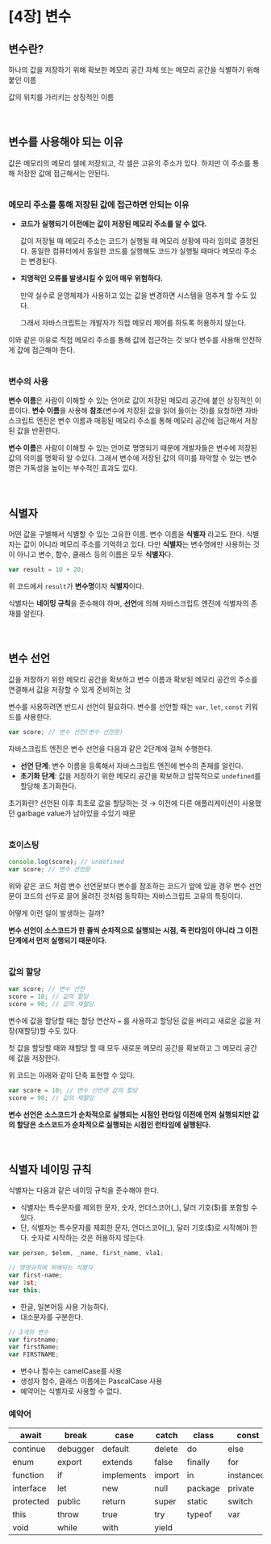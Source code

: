 # [4장] 변수

## 변수란?

하나의 값을 저장하기 위해 확보한 메모리 공간 자체 또는 메모리 공간을 식별하기 위해 붙인 이름

값의 위치를 가리키는 상징적인 이름
<br>
<br>
<br>
## 변수를 사용해야 되는 이유

값은 메모리의 메모리 셀에 저장되고, 각 셀은 고유의 주소가 있다. 하지만 이 주소를 통해 저장한 값에 접근해서는 안된다. 
<br>
<br>
### 메모리 주소를 통해 저장된 값에 접근하면 안되는 이유

- **코드가 실행되기 이전에는 값이 저장된 메모리 주소를 알 수 없다.**
    
    값이 저장될 때 메모리 주소는 코드가 실행될 때 메모리 상황에 따라 임의로 결정된다. 동일한 컴퓨터에서 동일한 코드를 실행해도 코드가 실행될 때마다 메모리 주소는 변경된다.
    
- **치명적인 오류를 발생시킬 수 있어 매우 위험하다.**
    
    만약 실수로 운영체제가 사용하고 있는 값을 변경하면 시스템을 멈추게 할 수도 있다.
    
    그래서 자바스크립트는 개발자가 직접 메모리 제어를 하도록 허용하지 않는다.
    

이와 같은 이유로 직접 메모리 주소를 통해 값에 접근하는 것 보다 변수를 사용해 안전하게 값에 접근해야 한다.
<br>
<br>
### 변수의 사용

**변수 이름**은 사람이 이해할 수 있는 언어로 값이 저장된 메모리 공간에 붙인 상징적인 이름이다. **변수 이름**을 사용해 **참조**(변수에 저장된 값을 읽어 들이는 것)를 요청하면 자바스크립트 엔진은 변수 이름과 매핑된 메모리 주소를 통해 메모리 공간에 접근해서 저장된 값을 반환한다.

**변수 이름**은 사람이 이해할 수 있는 언어로 명명되기 때문에 개발자들은 변수에 저장된 값의 의미를 명확히 알 수있다. 그래서 변수에 저장된 값의 의미를 파악할 수 있는 변수명은 가독성을 높이는 부수적인 효과도 있다.
<br>
<br>
<br>
## 식별자

어떤 값을 구별해서 식별할 수 있는 고유한 이름. 변수 이름을 **식별자** 라고도 한다. 식별자는 값이 아니라 메모리 주소를 기억하고 있다. 다만 **식별자**는 변수명에만 사용하는 것이 아니고 변수, 함수, 클래스 등의 이름은 모두 **식별자**다.

```jsx
var result = 10 + 20;
```

위 코드에서 `result`가 **변수명**이자 **식별자**이다. 

식별자는 **네이밍 규칙**을 준수해야 하며, **선언**에 의해 자바스크립트 엔진에 식별자의 존재를 알린다.
<br>
<br>
<br>
## 변수 선언

값을 저장하기 위한 메모리 공간을 확보하고 변수 이름과 확보된 메모리 공간의 주소를 연결해서 값을 저장할 수 있게 준비하는 것

변수를 사용하려면 반드시 선언이 필요하다. 변수를 선언할 때는 `var`, `let`, `const` 키워드를 사용한다.

```jsx
var score; // 변수 선언(변수 선언문)
```

자바스크립트 엔진은 변수 선언을 다음과 같은 2단계에 걸쳐 수행한다.

- **선언 단계**: 변수 이름을 등록해서 자바스크립트 엔진에 변수의 존재를 알린다.
- **초기화 단계**: 값을 저장하기 위한 메모리 공간을 확보하고 암묵적으로 `undefined`를 할당해 초기화한다.

초기화란? 선언된 이후 최초로 값을 할당하는 것 → 이전에 다른 애플리케이션이 사용했던 garbage value가 남아있을 수있기 때문
<br>
<br>
### 호이스팅

```jsx
console.log(score); // undefined
var score; // 변수 선언문
```

위와 같은 코드 처럼 변수 선언문보다 변수를 참조하는 코드가 앞에 있을 경우 변수 선언문이 코드의 선두로 끌어 올려진 것처럼 동작하는 자바스크립트 고유의 특징이다.

어떻게 이런 일이 발생하는 걸까?

**변수 선언이 소스코드가 한 줄씩 순차적으로 실행되는 시점, 즉 런타임이 아니라 그 이전 단계에서 먼저 실행되기 때문이다.**
<br>
<br>
### 값의 할당

```jsx
var score; // 변수 선언
score = 10; // 값의 할당
score = 90; // 값의 재할당
```

변수에 값을 할당할 때는 할당 연산자 `=` 를 사용하고 할당된 값을 버리고 새로운 값을 저장(재할당)할 수도 있다.

첫 값을 할당할 때와 재할당 할 때 모두 새로운 메모리 공간을 확보하고 그 메모리 공간에 값을 저장한다. 

위 코드는 아래와 같이 단축 표현할 수 있다.

```jsx
var score = 10; // 변수 선언과 값의 할당
score = 90; // 값의 재할당
```

**변수 선언은 소스코드가 순차적으로 실행되는 시점인 런타임 이전에 먼저 실행되지만 값의 할당은 소스코드가 순차적으로 실행되는 시점인 런타임에 실행된다.**
<br>
<br>
<br>
## 식별자 네이밍 규칙

식별자는 다음과 같은 네이밍 규칙을 준수해야 한다.

- 식별자는 특수문자를 제외한 문자, 숫자, 언더스코어(_), 달러 기호($)를 포함할 수 있다.
- 단, 식별자는 특수문자를 제회한 문자, 언더스코어(_), 달러 기호($)로 시작해야 한다. 숫자로 시작하는 것은 허용하지 않는다.

```jsx
var person, $elem, _name, first_name, vla1;

// 명명규칙에 위배되는 식별자
var first-name;
var 1st;
var this;
```

- 한글, 일본어등 사용 가능하다.
- 대소문자를 구분한다.

```jsx
// 3개의 변수
var firstname;
var firstName;
var FIRSTNAME;
```

- 변수나 함수는 camelCase를 사용
- 생성자 함수, 클래스 이름에는 PascalCase 사용
- 예약어는 식별자로 사용할 수 없다.

### 예약어

| await | break | case | catch | class | const |
| --- | --- | --- | --- | --- | --- |
| continue | debugger | default | delete | do | else |
| enum | export | extends | false | finally | for |
| function | if | implements | import | in | instanceof |
| interface | let | new | null | package | private |
| protected | public | return | super | static | switch |
| this | throw | true | try | typeof | var |
| void | while | with | yield |  |  |
